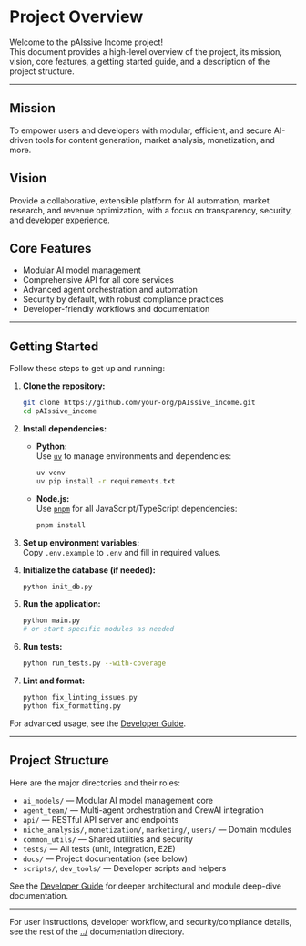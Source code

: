 # Project Overview

Welcome to the pAIssive Income project!  
This document provides a high-level overview of the project, its mission, vision, core features, a getting started guide, and a description of the project structure.

---

## Mission

To empower users and developers with modular, efficient, and secure AI-driven tools for content generation, market analysis, monetization, and more.

## Vision

Provide a collaborative, extensible platform for AI automation, market research, and revenue optimization, with a focus on transparency, security, and developer experience.

## Core Features

- Modular AI model management
- Comprehensive API for all core services
- Advanced agent orchestration and automation
- Security by default, with robust compliance practices
- Developer-friendly workflows and documentation

---

## Getting Started

Follow these steps to get up and running:

1. **Clone the repository:**
    ```bash
    git clone https://github.com/your-org/pAIssive_income.git
    cd pAIssive_income
    ```

2. **Install dependencies:**

    - **Python:**  
      Use [`uv`](https://github.com/astral-sh/uv) to manage environments and dependencies:
      ```bash
      uv venv
      uv pip install -r requirements.txt
      ```

    - **Node.js:**  
      Use [`pnpm`](https://pnpm.io/) for all JavaScript/TypeScript dependencies:
      ```bash
      pnpm install
      ```

3. **Set up environment variables:**  
   Copy `.env.example` to `.env` and fill in required values.

4. **Initialize the database (if needed):**
    ```bash
    python init_db.py
    ```

5. **Run the application:**
    ```bash
    python main.py
    # or start specific modules as needed
    ```

6. **Run tests:**  
    ```bash
    python run_tests.py --with-coverage
    ```

7. **Lint and format:**  
    ```bash
    python fix_linting_issues.py
    python fix_formatting.py
    ```

For advanced usage, see the [Developer Guide](../02_developer_guide/).

---

## Project Structure

Here are the major directories and their roles:

- `ai_models/` — Modular AI model management core
- `agent_team/` — Multi-agent orchestration and CrewAI integration
- `api/` — RESTful API server and endpoints
- `niche_analysis/`, `monetization/`, `marketing/`, `users/` — Domain modules
- `common_utils/` — Shared utilities and security
- `tests/` — All tests (unit, integration, E2E)
- `docs/` — Project documentation (see below)
- `scripts/`, `dev_tools/` — Developer scripts and helpers

See the [Developer Guide](../02_developer_guide/) for deeper architectural and module deep-dive documentation.

---

For user instructions, developer workflow, and security/compliance details, see the rest of the [../](../) documentation directory.
